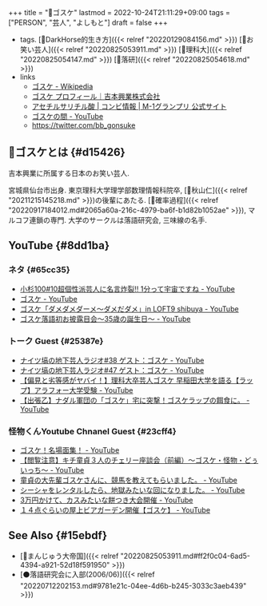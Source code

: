 +++
title = "👨ゴスケ"
lastmod = 2022-10-24T21:11:29+09:00
tags = ["PERSON", "芸人", "よしもと"]
draft = false
+++

-   tags. [🔖DarkHorse的生き方]({{< relref "20220129084156.md" >}}) [🔖お笑い芸人]({{< relref "20220825053911.md" >}}) [🔖理科大]({{< relref "20220825054147.md" >}}) [🔖落研]({{< relref "20220825054618.md" >}})
-   links
    -   [ゴスケ - Wikipedia](https://ja.wikipedia.org/wiki/%E3%82%B4%E3%82%B9%E3%82%B1)
    -   [ゴスケ プロフィール｜吉本興業株式会社](https://profile.yoshimoto.co.jp/talent/detail?id=7282)
    -   [アセチルサリチル酸 | コンビ情報 | M-1グランプリ 公式サイト](https://www.m-1gp.com/combi/1910.html)
    -   [ゴスケの間 - YouTube](https://www.youtube.com/channel/UCMgcJy3KaMpjF4l9sjR4YwA)
    -   <https://twitter.com/bb_gonsuke>


## 📝ゴスケとは {#d15426}

吉本興業に所属する日本のお笑い芸人.

宮城県仙台市出身. 東京理科大学理学部数理情報科院卒, [👨秋山仁]({{< relref "20211215145218.md" >}})の後輩にあたる. [📝確率過程]({{< relref "20220917184012.md#2065a60a-216c-4979-ba6f-b1d82b1052ae" >}}), マルコフ連鎖の専門. 大学のサークルは落語研究会, 三味線の名手.


## YouTube {#8dd1ba}


### ネタ {#65cc35}

-   [小杉100#10超個性派芸人に名言炸裂‼ 1分って宇宙ですね - YouTube](https://www.youtube.com/watch?v=tLtmFKfMrJI)
-   [ゴスケ - YouTube](https://www.youtube.com/watch?v=rjkn4Y9IQ3c)
-   [ゴスケ「ダメダメダーメ〜ダメだダメ」in LOFT9 shibuya - YouTube](https://www.youtube.com/watch?v=sXdjpsWL93M)
-   [ゴスケ落語初お披露目会〜35歳の誕生日〜 - YouTube](https://www.youtube.com/watch?v=aUEFuRHf7bs)


### トーク Guest {#25387e}

-   [ナイツ塙の地下芸人ラジオ#38 ゲスト：ゴスケ - YouTube](https://www.youtube.com/watch?v=4QiVlnuQ2OY)
-   [ナイツ塙の地下芸人ラジオ#47 ゲスト：ゴスケ - YouTube](https://www.youtube.com/watch?v=YWrlPlDWETE&t=2615s)
-   [【偏見と劣等感がヤバイ！】理科大卒芸人ゴスケ 早稲田大学を語る【ラップ】アラフォー大学受験 - YouTube](https://www.youtube.com/watch?v=J49DskPuDCc)
-   [【出張乙】ナダル軍団の「ゴスケ」宅に突撃！ゴスケラップの餌食に。 - YouTube](https://www.youtube.com/watch?v=Vphr7WicslI)


### 怪物くんYoutube Chnanel Guest {#23cff4}

-   [ゴスケ！名場面集！ - YouTube](https://www.youtube.com/watch?v=rggNpvqfZbw)
-   [【閲覧注意】キチ童貞３人のチェリー座談会（前編）～ゴスケ・怪物・どぅいっち～ - YouTube](https://www.youtube.com/watch?v=SFL_hJXI1ZM&t=3s)
-   [童貞の大先輩ゴスケさんに、競馬を教えてもらいました。 - YouTube](https://www.youtube.com/watch?v=DDekqqc_Kr4&t=0s)
-   [シーシャをレンタルしたら、地獄みたいな回になりました。 - YouTube](https://www.youtube.com/watch?v=9AlrPwBzvxM)
-   [3万円かけて、カスみたいな餅つき大会開催 - YouTube](https://www.youtube.com/watch?v=WxnsMPcp3gc)
-   [１４点ぐらいの屋上ビアガーデン開催【ゴスケ】 - YouTube](https://www.youtube.com/watch?v=vKPN1O7jKDI&t=27s)


## See Also {#15ebdf}

-   [📝まんじゅう大帝国]({{< relref "20220825053911.md#ff2f0c04-6ad5-4394-a921-52d18f591950" >}})
-   [⚫落語研究会に入部(2006/06)]({{< relref "20220712202153.md#9781e21c-04ee-4d6b-b245-3033c3aeb439" >}})
